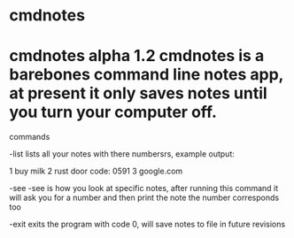# cmdnotes
cmdnotes alpha 1.2
cmdnotes is a barebones command line notes app, at present it only saves notes until you turn your computer off.
========================================================================================================================================================================================

commands

-list
lists all your notes with there numbersrs, example output:

1 buy milk
2 rust door code: 0591
3 google.com

-see
-see is how you look at specific notes, after running this command it will ask you for a number and then print the note the number corresponds too

-exit
exits the program with code 0, will save notes to file in future revisions
